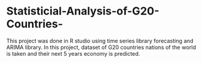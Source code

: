 # Statisticial-Analysis-of-G20-Countries-
This project was done in R studio using time series library forecasting and ARIMA library. In this project, dataset of G20 countries nations of the world is taken and their next 5 years economy is predicted.
